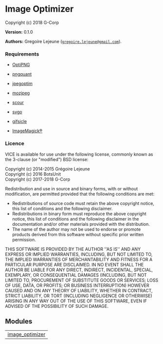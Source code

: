 

# Image Optimizer #

Copyright (c) 2018 G-Corp

__Version:__ 0.1.0

__Authors:__ Gregoire Lejeune ([`gregoire.lejeune@gmail.com`](mailto:gregoire.lejeune@gmail.com)).


### Requirements ###

* [OptiPNG](http://optipng.sourceforge.net/)

* [pngquant](https://pngquant.org/)

* [jpegoptim](https://github.com/tjko/jpegoptim)

* [mozjpeg](https://github.com/mozilla/mozjpeg)

* [scour](https://github.com/scour-project/scour)

* [svgo](https://github.com/svg/svgo)

* [gifsicle](http://www.lcdf.org/gifsicle/)

* [ImageMagick®](https://www.imagemagick.org/)



### Licence ###

VICE is available for use under the following license, commonly known as the 3-clause (or "modified") BSD license:

Copyright (c) 2014-2015 Grégoire Lejeune<br />
Copyright (c) 2016 BotsUnit<br />
Copyright (c) 2017-2018 G-Corp<br />

Redistribution and use in source and binary forms, with or without modification, are permitted provided that the following conditions are met:

* Redistributions of source code must retain the above copyright notice, this list of conditions and the following disclaimer.
* Redistributions in binary form must reproduce the above copyright notice, this list of conditions and the following disclaimer in the documentation and/or other materials provided with the distribution.
* The name of the author may not be used to endorse or promote products derived from this software without specific prior written permission.



THIS SOFTWARE IS PROVIDED BY THE AUTHOR ''AS IS'' AND ANY EXPRESS OR IMPLIED WARRANTIES, INCLUDING, BUT NOT LIMITED TO, THE IMPLIED WARRANTIES OF MERCHANTABILITY AND FITNESS FOR A PARTICULAR PURPOSE ARE DISCLAIMED. IN NO EVENT SHALL THE AUTHOR BE LIABLE FOR ANY DIRECT, INDIRECT, INCIDENTAL, SPECIAL, EXEMPLARY, OR CONSEQUENTIAL DAMAGES (INCLUDING, BUT NOT LIMITED TO, PROCUREMENT OF SUBSTITUTE GOODS OR SERVICES; LOSS OF USE, DATA, OR PROFITS; OR BUSINESS INTERRUPTION) HOWEVER CAUSED AND ON ANY THEORY OF LIABILITY, WHETHER IN CONTRACT, STRICT LIABILITY, OR TORT (INCLUDING NEGLIGENCE OR OTHERWISE) ARISING IN ANY WAY OUT OF THE USE OF THIS SOFTWARE, EVEN IF ADVISED OF THE POSSIBILITY OF SUCH DAMAGE.


## Modules ##


<table width="100%" border="0" summary="list of modules">
<tr><td><a href="https://github.com/G-Corp/image_optimizer/blob/master/doc/image_optimizer.md" class="module">image_optimizer</a></td></tr></table>

